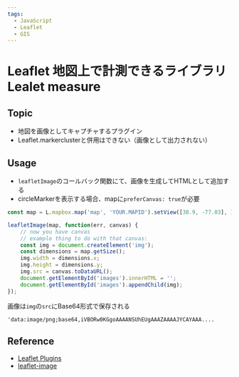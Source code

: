 ```yaml
---
tags:
  - JavaScript
  - Leaflet
  - GIS
---
```


# Leaflet 地図上で計測できるライブラリ Lealet measure

## Topic

- 地図を画像としてキャプチャするプラグイン
- Leaflet.markerclusterと併用はできない（画像として出力されない）

## Usage

- `leafletImage`のコールバック関数にて、画像を生成してHTMLとして追加する
- circleMarkerを表示する場合、mapに`preferCanvas: true`が必要

```js
const map = L.mapbox.map('map', 'YOUR.MAPID').setView([38.9, -77.03], 14);

leafletImage(map, function(err, canvas) {
    // now you have canvas
    // example thing to do with that canvas:
    const img = document.createElement('img');
    const dimensions = map.getSize();
    img.width = dimensions.x;
    img.height = dimensions.y;
    img.src = canvas.toDataURL();
    document.getElementById('images').innerHTML = '';
    document.getElementById('images').appendChild(img);
});
```
画像は`img`の`src`にBase64形式で保存される

`'data:image/png;base64,iVBORw0KGgoAAAANSUhEUgAAAZAAAAJYCAYAAA....`

## Reference
- [Leaflet Plugins](https://leafletjs.com/plugins.html)
- [leaflet-image](https://github.com/mapbox/leaflet-image)